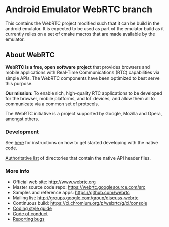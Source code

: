 # Android Emulator WebRTC branch

This contains the WebRTC project modified such that it can be build in the
android emulator. It is expected to be used as part of the emulator build
as it currently relies on a set of cmake macros that are made available by
the emulator.

## About WebRTC

**WebRTC is a free, open software project** that provides browsers and mobile
applications with Real-Time Communications (RTC) capabilities via simple APIs.
The WebRTC components have been optimized to best serve this purpose.

**Our mission:** To enable rich, high-quality RTC applications to be
developed for the browser, mobile platforms, and IoT devices, and allow them
all to communicate via a common set of protocols.

The WebRTC initiative is a project supported by Google, Mozilla and Opera,
amongst others.

### Development

See [here][native-dev] for instructions on how to get started
developing with the native code.

[Authoritative list](native-api.md) of directories that contain the
native API header files.

### More info

 * Official web site: http://www.webrtc.org
 * Master source code repo: https://webrtc.googlesource.com/src
 * Samples and reference apps: https://github.com/webrtc
 * Mailing list: http://groups.google.com/group/discuss-webrtc
 * Continuous build: https://ci.chromium.org/p/webrtc/g/ci/console
 * [Coding style guide](g3doc/style-guide.md)
 * [Code of conduct](CODE_OF_CONDUCT.md)
 * [Reporting bugs](docs/bug-reporting.md)

[native-dev]: https://webrtc.googlesource.com/src/+/refs/heads/master/docs/native-code/index.md
